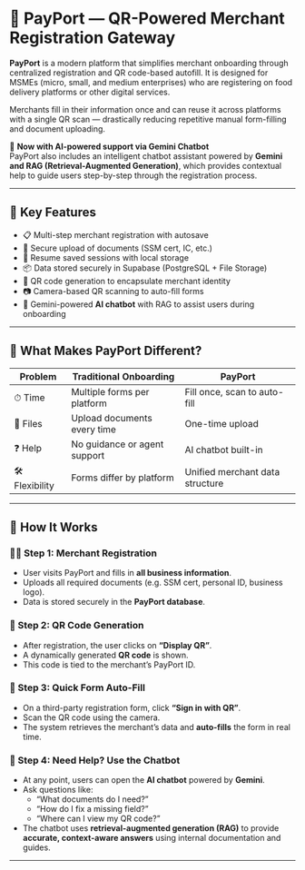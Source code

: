 # 🧾 PayPort — QR-Powered Merchant Registration Gateway

**PayPort** is a modern platform that simplifies merchant onboarding through centralized registration and QR code-based autofill. It is designed for MSMEs (micro, small, and medium enterprises) who are registering on food delivery platforms or other digital services.

Merchants fill in their information once and can reuse it across platforms with a single QR scan — drastically reducing repetitive manual form-filling and document uploading.  

📌 **Now with AI-powered support via Gemini Chatbot**  
PayPort also includes an intelligent chatbot assistant powered by **Gemini and RAG (Retrieval-Augmented Generation)**, which provides contextual help to guide users step-by-step through the registration process.

---

## 🚀 Key Features

- 📋 Multi-step merchant registration with autosave
- 📎 Secure upload of documents (SSM cert, IC, etc.)
- 🔄 Resume saved sessions with local storage
- 📦 Data stored securely in Supabase (PostgreSQL + File Storage)
- 📲 QR code generation to encapsulate merchant identity
- 📷 Camera-based QR scanning to auto-fill forms
- 🧠 Gemini-powered **AI chatbot** with RAG to assist users during onboarding

---

## 🧠 What Makes PayPort Different?

| Problem | Traditional Onboarding | PayPort |
|--------|--------------------------|---------|
| ⏱ Time | Multiple forms per platform | Fill once, scan to auto-fill |
| 📂 Files | Upload documents every time | One-time upload |
| ❓ Help | No guidance or agent support | AI chatbot built-in |
| 🛠️ Flexibility | Forms differ by platform | Unified merchant data structure |

---

## 🧭 How It Works

### 🧑‍💼 Step 1: Merchant Registration
- User visits PayPort and fills in **all business information**.
- Uploads all required documents (e.g. SSM cert, personal ID, business logo).
- Data is stored securely in the **PayPort database**.

### 🔳 Step 2: QR Code Generation
- After registration, the user clicks on **“Display QR”**.
- A dynamically generated **QR code** is shown.
- This code is tied to the merchant’s PayPort ID.

### 📝 Step 3: Quick Form Auto-Fill
- On a third-party registration form, click **“Sign in with QR”**.
- Scan the QR code using the camera.
- The system retrieves the merchant’s data and **auto-fills** the form in real time.

### 💬 Step 4: Need Help? Use the Chatbot
- At any point, users can open the **AI chatbot** powered by **Gemini**.
- Ask questions like:
  - “What documents do I need?”
  - “How do I fix a missing field?”
  - “Where can I view my QR code?”
- The chatbot uses **retrieval-augmented generation (RAG)** to provide **accurate, context-aware answers** using internal documentation and guides.

---


